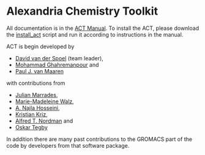 Alexandria Chemistry Toolkit
============================

All documentation is in the [ACT Manual](https://github.com/dspoel/ACT/blob/main/docs/ACT_Manual_latest.pdf).
To install the ACT, please download the [install_act](https://github.com/dspoel/ACT/blob/main/src/act/python/install_act) script and run it according to instructions in the manual.

ACT is begin developed by

+ [David van der Spoel](https://github.com/dspoel) (team leader),
+ [Mohammad Ghahremanpour](https://github.com/mmghahremanpour) and
+ [Paul J. van Maaren](https://github.com/maaren)

with contributions from

+ [Julian Marrades](https://github.com/jCodingStuff),
+ [Marie-Madeleine Walz](https://github.com/MMW1),
+ [A. Najla Hosseini](https://github.com/najla23),
+ [Kristian Kriz](https://github.com/kkriz26),
+ [Alfred T. Nordman](https://github.com/pastaalfredo) and
+ [Oskar Tegby](https://github.com/OskarTegby)

In addition there are many past contributions to the GROMACS part of the code by developers from that software package.


